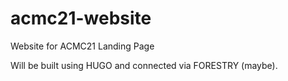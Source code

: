 # acmc21-website
 Website for ACMC21 Landing Page

 Will be built using HUGO and connected via FORESTRY (maybe). 
